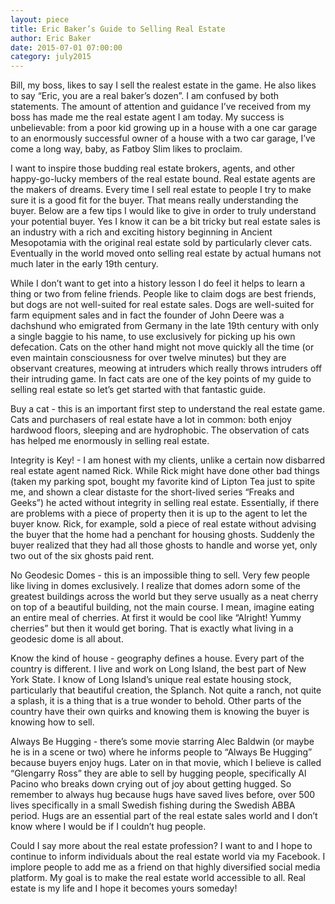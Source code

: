 ```yaml
---
layout: piece
title: Eric Baker’s Guide to Selling Real Estate
author: Eric Baker
date: 2015-07-01 07:00:00
category: july2015
---
```

Bill, my boss, likes to say I sell the realest estate in the game. He also likes to say “Eric, you are a real baker’s dozen”. I am confused by both statements. The amount of attention and guidance I’ve received from my boss has made me the real estate agent I am today. My success is unbelievable: from a poor kid growing up in a house with a one car garage to an enormously successful owner of a house with a two car garage, I’ve come a long way, baby, as Fatboy Slim likes to proclaim.</p>
<p>I want to inspire those budding real estate brokers, agents, and other happy-go-lucky members of the real estate bound. Real estate agents are the makers of dreams. Every time I sell real estate to people I try to make sure it is a good fit for the buyer. That means really understanding the buyer. Below are a few tips I would like to give in order to truly understand your potential buyer. Yes I know it can be a bit tricky but real estate sales is an industry with a rich and exciting history beginning in Ancient Mesopotamia with the original real estate sold by particularly clever cats. Eventually in the world moved onto selling real estate by actual humans not much later in the early 19th century.</p>
<p>While I don’t want to get into a history lesson I do feel it helps to learn a thing or two from feline friends. People like to claim dogs are best friends, but dogs are not well-suited for real estate sales. Dogs are well-suited for farm equipment sales and in fact the founder of John Deere was a dachshund who emigrated from Germany in the late 19th century with only a single baggie to his name, to use exclusively for picking up his own defecation. Cats on the other hand might not move quickly all the time (or even maintain consciousness for over twelve minutes) but they are observant creatures, meowing at intruders which really throws intruders off their intruding game. In fact cats are one of the key points of my guide to selling real estate so let’s get started with that fantastic guide.</p>
<p>Buy a cat - this is an important first step to understand the real estate game. Cats and purchasers of real estate have a lot in common: both enjoy hardwood floors, sleeping and are hydrophobic. The observation of cats has helped me enormously in selling real estate. </p>
<p>Integrity is Key! - I am honest with my clients, unlike a certain now disbarred real estate agent named Rick. While Rick might have done other bad things (taken my parking spot, bought my favorite kind of Lipton Tea just to spite me, and shown a clear distaste for the short-lived series “Freaks and Geeks”) he acted without integrity in selling real estate. Essentially, if there are problems with a piece of property then it is up to the agent to let the buyer know. Rick, for example, sold a piece of real estate without advising the buyer that the home had a penchant for housing ghosts. Suddenly the buyer realized that they had all those ghosts to handle and worse yet, only two out of the six ghosts paid rent. </p>
<p>No Geodesic Domes - this is an impossible thing to sell. Very few people like living in domes exclusively. I realize that domes adorn some of the greatest buildings across the world but they serve usually as a neat cherry on top of a beautiful building, not the main course. I mean, imagine eating an entire meal of cherries. At first it would be cool like “Alright! Yummy cherries” but then it would get boring. That is exactly what living in a geodesic dome is all about. </p>
<p>Know the kind of house - geography defines a house. Every part of the country is different. I live and work on Long Island, the best part of New York State. I know of Long Island’s unique real estate housing stock, particularly that beautiful creation, the Splanch. Not quite a ranch, not quite a splash, it is a thing that is a true wonder to behold. Other parts of the country have their own quirks and knowing them is knowing the buyer is knowing how to sell. </p>
<p>Always Be Hugging - there’s some movie starring Alec Baldwin (or maybe he is in a scene or two) where he informs people to “Always Be Hugging” because buyers enjoy hugs. Later on in that movie, which I believe is called “Glengarry Ross” they are able to sell by hugging people, specifically Al Pacino who breaks down crying out of joy about getting hugged. So remember to always hug because hugs have saved lives before, over 500 lives specifically in a small Swedish fishing during the Swedish ABBA period. Hugs are an essential part of the real estate sales world and I don’t know where I would be if I couldn’t hug people. </p>
<p>Could I say more about the real estate profession? I want to and I hope to continue to inform individuals about the real estate world via my Facebook. I implore people to add me as a friend on that highly diversified social media platform. My goal is to make the real estate world accessible to all. Real estate is my life and I hope it becomes yours someday!</p>